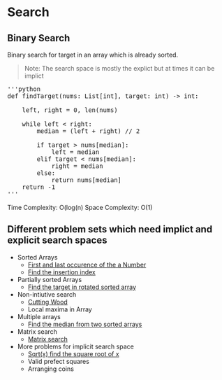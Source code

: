 # Search

## Binary Search
Binary search for target in an array which is already sorted.

> Note:
> The search space is mostly the explict but at times it can be implict


<pre>'''python
def findTarget(nums: List[int], target: int) -> int:

    left, right = 0, len(nums)

    while left < right:
        median = (left + right) // 2
        
        if target > nums[median]:
            left = median
        elif target < nums[median]:
            right = median
        else:
            return nums[median]
    return -1
'''
</pre>

Time Complexity: O(log(n)
Space Complexity: O(1)

## Different problem sets which need implict and explicit search spaces
-   Sorted Arrays
    -   [First and last occurence of the a Number](src/find_first_last_occurrence_of_number.py)
    -   [Find the insertion index](src/find_insertion_index.py)
-   Partially sorted Arrays
    -   [Find the target in rotated sorted array](src/find_target_rotatable_array.py)
-   Non-intiutive search
    -   [Cutting Wood](src/find_minimum_wood_cuts.py)
    -   Local maxima in Array
-   Multiple arrays
    -   [Find the median from two sorted arrays](src/find_median_from_two_sorted_array.py)
-   Matrix search
    -   [Matrix search](src/matrix_search.py)
-   More problems for implicit search space
    -   [Sqrt(x) find the square root of x](src/find_sqrt.py)
    -   Valid prefect squares
    -   Arranging coins
